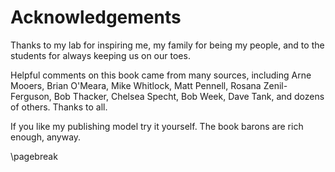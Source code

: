 # Acknowledgements

Thanks to my lab for inspiring me, my family for being my people, and to the students for always keeping us on our toes.

Helpful comments on this book came from many sources, including Arne Mooers, Brian O'Meara, Mike Whitlock, Matt Pennell, Rosana Zenil-Ferguson, Bob Thacker, Chelsea Specht, Bob Week, Dave Tank, and dozens of others. Thanks to all.

If you like my publishing model try it yourself. The book barons are rich enough, anyway.

\pagebreak
